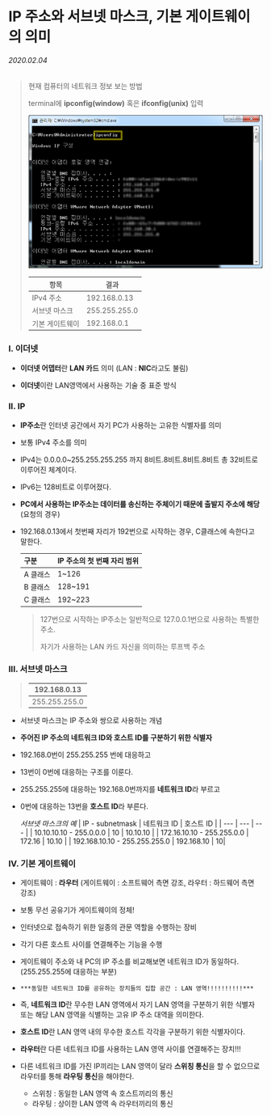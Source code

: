 # IP 주소와 서브넷 마스크, 기본 게이트웨이의 의미

###### 2020.02.04

>현재 컴퓨터의 네트워크 정보 보는 방법
>
>terminal에 **ipconfig(window)** 혹은 **ifconfig(unix)** 입력
>
>![](assets/ipconfig.png)
>
>| 항목 | 결과 |
>| --- | --- |
>|IPv4 주소 | 192.168.0.13 |
>|서브넷 마스크 | 255.255.255.0 |
>|기본 게이트웨이 | 192.168.0.1 |

### I. 이더넷
- **이더넷 어뎁터**란 **LAN 카드** 의미 (LAN : **NIC**라고도 불림)

- **이더넷**이란 LAN영역에서 사용하는 기술 중 표준 방식


### II. IP

- **IP주소**란 인터넷 공간에서 자기 PC가 사용하는 고유한 식별자를 의미

- 보통 IPv4 주소를 의미

- IPv4는 0.0.0.0~255.255.255.255 까지 8비트.8비트.8비트.8비트 총 32비트로 이루어진 체계이다.

- IPv6는 128비트로 이루어졌다.

- **PC에서 사용하는 IP주소는 데이터를 송신하는 주체이기 때문에 출발지 주소에 해당**(요청의 경우)

- 192.168.0.13에서 첫번째 자리가 192번으로 시작하는 경우, C클래스에 속한다고 말한다.

    | 구분 | IP 주소의 첫 번째 자리 범위 |
    | --- | --- |
    |A 클래스 | 1~126 |
    |B 클래스 | 128~191 |
    |C 클래스 | 192~223 |

    >127번으로 시작하는 IP주소는 일반적으로 127.0.0.1번으로 사용하는 특별한 주소.
    >
    >자기가 사용하는 LAN 카드 자신을 의미하는 루프백 주소

### III. 서브넷 마스크

>  |192.168.0.13|
>  |---|
>  |255.255.255.0|

- 서브넷 마스크는 IP 주소와 쌍으로 사용하는 개념

- **주어진 IP 주소의 네트워크 ID와 호스트 ID를 구분하기 위한 식별자**

- 192.168.0번이 255.255.255 번에 대응하고

- 13번이 0번에 대응하는 구조를 이룬다.

- 255.255.255에 대응하는 192.168.0번까지를 **네트워크 ID**라 부르고

- 0번에 대응하는 13번을 **호스트 ID**라 부른다.

    *서브넷 마스크의 예*
    | IP - subnetmask | 네트워크 ID | 호스트 ID |
    | --- | --- | --- |
    | 10.10.10.10 - 255.0.0.0 | 10 | 10.10.10 |
    | 172.16.10.10 - 255.255.0.0 | 172.16 | 10.10 |
    | 192.168.10.10 - 255.255.255.0 | 192.168.10 | 10|    

### IV. 기본 게이트웨이

- 게이트웨이 : **라우터** (게이트웨이 : 소프트웨어 측면 강조, 라우터 : 하드웨어 측면 강조)

- 보통 무선 공유기가 게이트웨이의 정체!

- 인터넷으로 접속하기 위한 일종의 관문 역할을 수행하는 장비

- 각기 다른 호스트 사이를 연결해주는 기능을 수행

- 게이트웨이 주소와 내 PC의 IP 주소를 비교해보면 네트워크 ID가 동일하다. (255.255.255에 대응하는 부분)

- `***동일한 네트워크 ID를 공유하는 장치들의 집합 공간 : LAN 영역!!!!!!!!!!***`

- 즉, **네트워크 ID**란 무수한 LAN 영역에서 자기 LAN 영역을 구분하기 위한 식별자 또는 해당 LAN 영역을 식별하는 고유 IP 주소 대역을 의미한다.

- **호스트 ID**란 LAN 영역 내의 무수한 호스트 각각을 구분하기 위한 식별자이다.

- **라우터**란 다른 네트워크 ID를 사용하는 LAN 영역 사이를 연결해주는 장치!!!

- 다른 네트워크 ID를 가진 IP끼리는 LAN 영역이 달라 **스위칭 통신**을 할 수 없으므로 라우터를 통해 **라우팅 통신**을 해야한다.

    - 스위칭 : 동일한 LAN 영역 속 호스트끼리의 통신
    - 라우팅 : 상이한 LAN 영역 속 라우터끼리의 통신